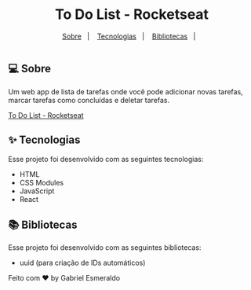 <h1 align="center">To Do List - Rocketseat</h1>

<p align="center">
  <a href="#-sobre">Sobre</a>&nbsp;&nbsp;&nbsp;|&nbsp;&nbsp;&nbsp;
  <a href="#-tecnologias">Tecnologias</a>&nbsp;&nbsp;&nbsp;|&nbsp;&nbsp;&nbsp;
  <a href="#-bibliotecas">Bibliotecas</a>&nbsp;&nbsp;&nbsp;|&nbsp;&nbsp;&nbsp;
</p>

<p align="center">
 <img src="/assets/to-do-list-rocketseat.png" alt="" />
</p>

## 💻 Sobre

Um web app de lista de tarefas onde você pode adicionar novas tarefas, marcar tarefas como concluídas e deletar tarefas.

<a href="https://to-do-list-rocketseat-kdzxed9t1-gabrielesmeraldo.vercel.app/">To Do List - Rocketseat</a>

## ✨ Tecnologias

Esse projeto foi desenvolvido com as seguintes tecnologias:

- HTML
- CSS Modules
- JavaScript
- React

## 📚 Bibliotecas

Esse projeto foi desenvolvido com as seguintes bibliotecas:

- uuid (para criação de IDs automáticos)

Feito com ♥ by Gabriel Esmeraldo
